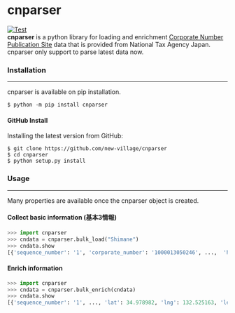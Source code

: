 # cnparser  
[![Test](https://github.com/new-village/cnparser/actions/workflows/test.yaml/badge.svg)](https://github.com/new-village/cnparser/actions/workflows/test.yaml)  
**cnparser** is a python library for loading and enrichment [Corporate Number Publication Site](https://www.houjin-bangou.nta.go.jp/en/) data that is provided from National Tax Agency Japan. cnparser only support to parse latest data now.   
  
### Installation  
----------------------
cnparser is available on pip installation.
```
$ python -m pip install cnparser
```
  
#### GitHub Install
Installing the latest version from GitHub:  
```
$ git clone https://github.com/new-village/cnparser
$ cd cnparser
$ python setup.py install
```
    
### Usage
----------------------
Many properties are available once the cnparser object is created.  
  
#### Collect basic information (基本3情報)
```python
>>> import cnparser
>>> cndata = cnparser.bulk_load("Shimane")
>>> cndata.show
[{'sequence_number': '1', 'corporate_number': '1000013050246', ...,  'hihyoji': '0'}, {...}]
```
  
#### Enrich information
```python
>>> import cnparser
>>> cndata = cnparser.bulk_enrich(cndata)
>>> cndata.show
[{'sequence_number': '1', ..., 'lat': 34.978982, 'lng': 132.525163, 'level': 3}, {...}]
```
